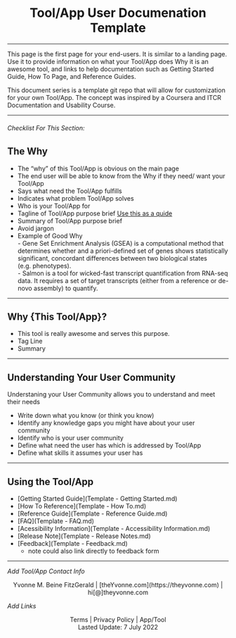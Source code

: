 <h1 align="center">Tool/App User Documenation Template</h1>

---
This page is the first page for your end-users.  It is similar to a landing page.  Use it to provide information on what your Tool/App does Why it is an awesome tool, and links to help documentation such as Getting Started Guide, How To Page, and Reference Guides.

This document series is a template git repo that will allow for customization for your own Tool/App.  The concept was inspired by a Coursera and ITCR Documentation and Usability Course.



---

###### _Checklist For This Section:_  

## The Why
- The “why” of this Tool/App is obvious on the main page
- The end user will be able to know from the Why if they need/ want your Tool/App
- Says what need the Tool/App fulfills
- Indicates what problem Tool/App solves
- Who is your Tool/App for
- Tagline of Tool/App purpose brief [Use this as a quide](https://theYvonne.com/blog/secret-to-success-in-8-words)
- Summary of Tool/App purpose brief
- Avoid jargon
- Example of Good Why  
		- Gene Set Enrichment Analysis (GSEA) is a computational method that determines whether and a priori-defined set of genes shows statistically significant, concordant differences between two biological states (e.g. phenotypes).  
		- Salmon is a tool for wicked-fast transcript quantification from RNA-seq data. It requires a set of target transcripts (either from a reference or de-novo assembly) to quantify.  

---

## Why {This Tool/App}?
- This tool is really awesome and serves this purpose.
- Tag Line
- Summary
---


## Understanding Your User Community
Understaning your User Community allows you to understand and meet their needs

- Write down what you know (or think you know) 
- Identify any knowledge gaps you might have about your user community
- Identify who is your user community
- Define what need the user has which is addressed by Tool/App
- Define what skills it assumes your user has

---

## Using the Tool/App
- [Getting Started Guide](Template - Getting Started.md)
- [How To Reference](Template - How To.md)
- [Reference Guide](Template - Reference Guide.md)
- [FAQ](Template - FAQ.md)
- [Acessibility Information](Template - Accessibility Information.md)
- [Release Note](Template - Release Notes.md)
- [Feedback](Template - Feedback.md) 
    - note could also link directly to feedback form



---
_Add Tool/App Contact Info_
<center>Yvonne M. Beine FitzGerald | [theYvonne.com](https://theyvonne.com) | hi[@]theyvonne.com </center>  

_Add Links_

<center>Terms | Privacy Policy | App/Tool </center>

<center>Lasted Update: 7 July 2022 </center>

